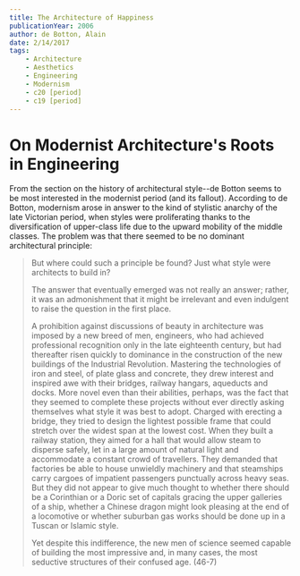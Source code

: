 ```yaml
---
title: The Architecture of Happiness
publicationYear: 2006
author: de Botton, Alain
date: 2/14/2017
tags:
    - Architecture
    - Aesthetics
    - Engineering
    - Modernism
    - c20 [period]
    - c19 [period]
---
```


# On Modernist Architecture's Roots in Engineering

From the section on the history of
architectural style--de Botton seems to be most interested in the modernist
period (and its fallout).  According to de Botton, modernism arose in answer to
the kind of stylistic anarchy of the late Victorian period, when styles were
proliferating thanks to the diversification of upper-class life due to the
upward mobility of the middle classes.  The problem was that there seemed to be
no dominant architectural principle:

> But where could such a principle be found?  Just what style were architects to build in?
>
> The answer that eventually emerged was not really an answer; rather, it was an admonishment that it might be irrelevant and even indulgent to raise the question in the first place.
>
> A prohibition against discussions of beauty in architecture was imposed by a new breed of men, engineers, who had achieved professional recognition only in the late eighteenth century, but had thereafter risen quickly to dominance in the construction of the new buildings of the Industrial Revolution. Mastering the technologies of iron and steel, of plate glass and concrete, they drew interest and inspired awe with their bridges, railway hangars, aqueducts and docks.  More novel even than their abilities, perhaps, was the fact that they seemed to complete these projects without ever directly asking themselves what style it was best to adopt.  Charged with erecting a bridge, they tried to design the lightest possible frame that could stretch over the widest span at the lowest cost.  When they built a railway station, they aimed for a hall that would allow steam to disperse safely, let in a large amount of natural light and accommodate a constant crowd of travellers.  They demanded that factories be able to house unwieldly machinery and that steamships carry cargoes of impatient passengers punctually across heavy seas.  But they did not appear to give much thought to whether there should be a Corinthian or a Doric set of capitals gracing the upper galleries of a ship, whether a Chinese dragon might look pleasing at the end of a locomotive or whether suburban gas works should be done up in a Tuscan or Islamic style.
>
> Yet despite this indifference, the new men of science seemed capable of building the most impressive and, in many cases, the most seductive structures of their confused age.  (46-7)
